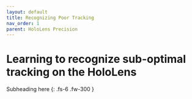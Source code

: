 ```yaml
---
layout: default
title: Recognizing Poor Tracking
nav_order: 1
parent: HoloLens Precision
---
```


# Learning to recognize sub-optimal tracking on the HoloLens

Subheading here
{: .fs-6 .fw-300 }

